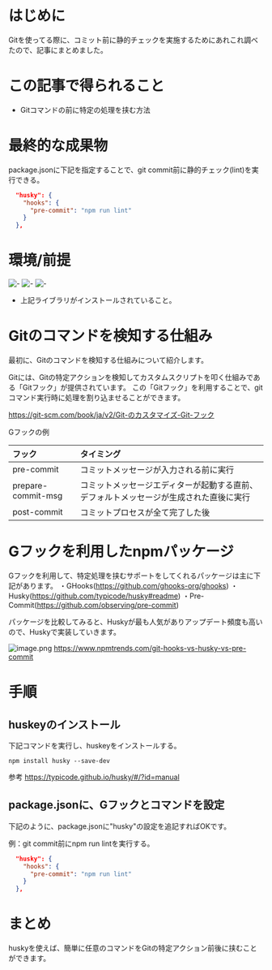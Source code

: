 # はじめに
Gitを使ってる際に、コミット前に静的チェックを実施するためにあれこれ調べたので、記事にまとめました。

# この記事で得られること
- Gitコマンドの前に特定の処理を挟む方法

# 最終的な成果物
package.jsonに下記を指定することで、git commit前に静的チェック(lint)を実行できる。

```package.json
  "husky": {
    "hooks": {
      "pre-commit": "npm run lint"
    }
  },
```


# 環境/前提
![<LABEL>-<MESSAGE>](https://img.shields.io/badge/node-14.15.0-<COLOR>) ![<LABEL>-<MESSAGE>](https://img.shields.io/badge/npm-6.14.8-<COLOR>) ![<LABEL>-<MESSAGE>](https://img.shields.io/badge/git-2.29.2-<COLOR>)

- 上記ライブラリがインストールされていること。

# Gitのコマンドを検知する仕組み
最初に、Gitのコマンドを検知する仕組みについて紹介します。

Gitには、Gitの特定アクションを検知してカスタムスクリプトを叩く仕組みである「Gitフック」が提供されています。
この「Gitフック」を利用することで、gitコマンド実行時に処理を割り込ませることができます。

https://git-scm.com/book/ja/v2/Git-のカスタマイズ-Git-フック 

Gフックの例

| フック             | タイミング                                                   |
| :----------------- | :----------------------------------------------------------- |
| pre-commit         | コミットメッセージが入力される前に実行                       |
| prepare-commit-msg | コミットメッセージエディターが起動する直前、デフォルトメッセージが生成された直後に実行 |
| post-commit        | コミットプロセスが全て完了した後                             |

# Gフックを利用したnpmパッケージ
Gフックを利用して、特定処理を挟むサポートをしてくれるパッケージは主に下記があります。
・GHooks(https://github.com/ghooks-org/ghooks)
・Husky(https://github.com/typicode/husky#readme)
・Pre-Commit(https://github.com/observing/pre-commit)

パッケージを比較してみると、Huskyが最も人気がありアップデート頻度も高いので、Huskyで実装していきます。

![image.png](https://qiita-image-store.s3.ap-northeast-1.amazonaws.com/0/502798/ce0e5a31-5529-d41b-e5aa-d77851464bed.png)
https://www.npmtrends.com/git-hooks-vs-husky-vs-pre-commit

# 手順
## huskeyのインストール

下記コマンドを実行し、huskeyをインストールする。

```
npm install husky --save-dev
```

参考
https://typicode.github.io/husky/#/?id=manual

## package.jsonに、Gフックとコマンドを設定

下記のように、package.jsonに"husky"の設定を追記すればOKです。

例：git commit前にnpm run lintを実行する。

```package.json
  "husky": {
    "hooks": {
      "pre-commit": "npm run lint"
    }
  },
```


# まとめ

huskyを使えば、簡単に任意のコマンドをGitの特定アクション前後に挟むことができます。